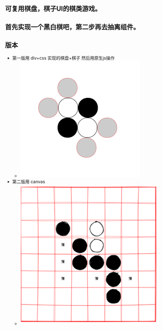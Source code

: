 ## 可复用棋盘，棋子UI的棋类游戏。

## 首先实现一个黑白棋吧，第二步再去抽离组件。

## 版本
- 第一版用 div+css 实现的棋盘+棋子 然后用原生js操作
	* ![v1](./v1.png)
- 第二版用 canvas
	* ![v2](./v2.png)